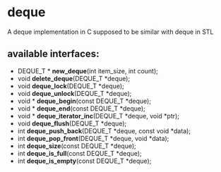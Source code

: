 # deque
A deque implementation in C supposed to be similar with deque in STL

## available interfaces:


- DEQUE_T * **new_deque**(int item_size, int count);
- void **delete_deque**(DEQUE_T *deque);
- void **deque_lock**(DEQUE_T *deque);
- void **deque_unlock**(DEQUE_T *deque);
- void * **deque_begin**(const DEQUE_T *deque);
- void * **deque_end**(const DEQUE_T *deque);
- void * **deque_iterator_inc**(DEQUE_T *deque, void *ptr);
- void **deque_flush**(DEQUE_T *deque);
- int **deque_push_back**(DEQUE_T *deque, const void *data);
- int **deque_pop_front**(DEQUE_T *deque, void *data);
- int **deque_size**(const DEQUE_T *deque);
- int **deque_is_full**(const DEQUE_T *deque);
- int **deque_is_empty**(const DEQUE_T *deque);

